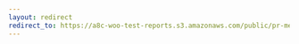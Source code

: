 ```yaml
---
layout: redirect
redirect_to: https://a8c-woo-test-reports.s3.amazonaws.com/public/pr-merge/38484/e2e/index.html
---
```

